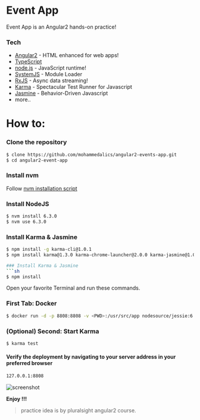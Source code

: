 # Event App

Event App is an Angular2 hands-on practice! 

### Tech
* [Angular2](https://angularjs.org) - HTML enhanced for web apps!
* [TypeScript](https://www.typescriptlang.org)
* [node.js](https://nodejs.org) - JavaScript runtime!
* [SystemJS](https://github.com/systemjs/systemjs) - Module Loader
* [RxJS](https://github.com/Reactive-Extensions/RxJS) - Async data streaming!
* [Karma](http://karma-runner.github.io) - Spectacular Test Runner for Javascript
* [Jasmine](https://jasmine.github.io) - Behavior-Driven Javascript
* more.. 

# How to: 

### Clone the repository
```sh
$ clone https://github.com/mohammedalics/angular2-events-app.git
$ cd angular2-event-app
```
### Install nvm
Follow [nvm installation script](https://github.com/creationix/nvm#install-script) 

### Install NodeJS
```sh
$ nvm install 6.3.0
$ nvm use 6.3.0
```
### Install Karma & Jasmine
```sh
$ npm install -g karma-cli@1.0.1
$ npm install karma@1.3.0 karma-chrome-launcher@2.0.0 karma-jasmine@1.0.2 jasmine-core@2.5.2 @types/jasmine@2.5.38 -D 

### Install Karma & Jasmine
```sh
$ npm install 
```

Open your favorite Terminal and run these commands.

### First Tab: Docker
```sh
$ docker run -d -p 8808:8808 -v <PWD>:/usr/src/app nodesource/jessie:6.3.0 -t eventapp npm start
```
### (Optional) Second: Start Karma 
```sh
$ karma test
```

#### Verify the deployment by navigating to your server address in your preferred browser

```sh
127.0.0.1:8808
```

![screenshot](http://i65.tinypic.com/2wd3tcy.png)


**Enjoy !!!**

> practice idea is by pluralsight angular2 course.

